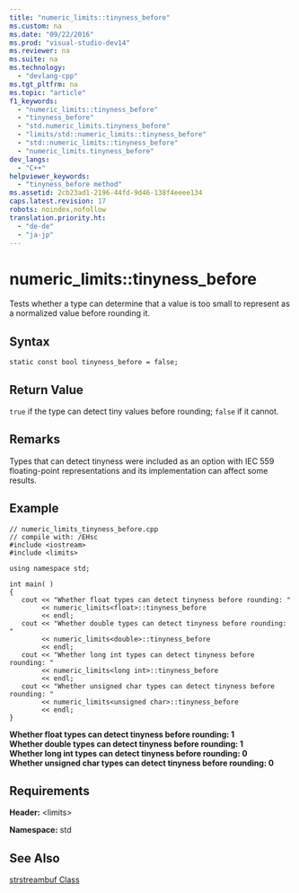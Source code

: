 ```yaml
---
title: "numeric_limits::tinyness_before"
ms.custom: na
ms.date: "09/22/2016"
ms.prod: "visual-studio-dev14"
ms.reviewer: na
ms.suite: na
ms.technology: 
  - "devlang-cpp"
ms.tgt_pltfrm: na
ms.topic: "article"
f1_keywords: 
  - "numeric_limits::tinyness_before"
  - "tinyness_before"
  - "std.numeric_limits.tinyness_before"
  - "limits/std::numeric_limits::tinyness_before"
  - "std::numeric_limits::tinyness_before"
  - "numeric_limits.tinyness_before"
dev_langs: 
  - "C++"
helpviewer_keywords: 
  - "tinyness_before method"
ms.assetid: 2cb23ad1-2196-44fd-9d46-138f4eeee134
caps.latest.revision: 17
robots: noindex,nofollow
translation.priority.ht: 
  - "de-de"
  - "ja-jp"
---
```

# numeric_limits::tinyness_before
Tests whether a type can determine that a value is too small to represent as a normalized value before rounding it.  
  
## Syntax  
  
```  
static const bool tinyness_before = false;  
```  
  
## Return Value  
 `true` if the type can detect tiny values before rounding; `false` if it cannot.  
  
## Remarks  
 Types that can detect tinyness were included as an option with IEC 559 floating-point representations and its implementation can affect some results.  
  
## Example  
  
```  
// numeric_limits_tinyness_before.cpp  
// compile with: /EHsc  
#include <iostream>  
#include <limits>  
  
using namespace std;  
  
int main( )  
{  
   cout << "Whether float types can detect tinyness before rounding: "  
        << numeric_limits<float>::tinyness_before  
        << endl;  
   cout << "Whether double types can detect tinyness before rounding: "  
        << numeric_limits<double>::tinyness_before  
        << endl;  
   cout << "Whether long int types can detect tinyness before rounding: "  
        << numeric_limits<long int>::tinyness_before  
        << endl;  
   cout << "Whether unsigned char types can detect tinyness before rounding: "  
        << numeric_limits<unsigned char>::tinyness_before  
        << endl;  
}  
```  
  
 **Whether float types can detect tinyness before rounding: 1**  
**Whether double types can detect tinyness before rounding: 1**  
**Whether long int types can detect tinyness before rounding: 0**  
**Whether unsigned char types can detect tinyness before rounding: 0**   
## Requirements  
 **Header:** <limits\>  
  
 **Namespace:** std  
  
## See Also  
 [strstreambuf Class](../vs140/strstreambuf-class.md)